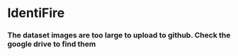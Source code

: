 # IdentiFire

### **The dataset images are too large to upload to github. Check the google drive to find them**
